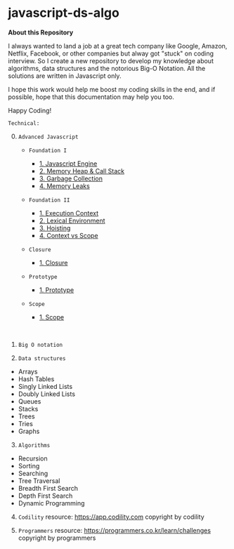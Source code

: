 # javascript-ds-algo

**About this Repository**

I always wanted to land a job at a great tech company like Google, Amazon, Netflix, Facebook, or other companies but alway got "stuck" on coding interview.
So I create a new repository to develop my knowledge about algorithms, data structures and the notorious Big-O Notation. All the solutions are written in Javascript only.

I hope this work would help me boost my coding skills in the end, and if possible, hope that this documentation may help you too.

Happy Coding!

`Technical:`

0. `Advanced Javascript`

   - `Foundation I`

     - [1. Javascript Engine](https://github.com/BravoChos/javascript-ds-algo/blob/master/advanced-javascript/foundation_I/1.javascript_engine.md)
     - [2. Memory Heap & Call Stack](https://github.com/BravoChos/javascript-ds-algo/tree/master/advanced-javascript/foundation_I/2.memoryHeap&callStack.md)
     - [3. Garbage Collection](https://github.com/BravoChos/javascript-ds-algo/tree/master/advanced-javascript/foundation_I/3.garbage_collection.md)
     - [4. Memory Leaks](https://github.com/BravoChos/javascript-ds-algo/tree/master/advanced-javascript/foundation_I/4.memory_leaks.md)

   - `Foundation II`

     - [1. Execution Context](https://github.com/BravoChos/javascript-ds-algo/blob/master/advanced-javascript/foundation_II/1.execution_context.md)
     - [2. Lexical Environment](https://github.com/BravoChos/javascript-ds-algo/blob/master/advanced-javascript/foundation_II/2.lexical_environment.md)
     - [3. Hoisting](https://github.com/BravoChos/javascript-ds-algo/blob/master/advanced-javascript/foundation_II/3.hoisting.md)
     - [4. Context vs Scope](https://github.com/BravoChos/javascript-ds-algo/blob/master/advanced-javascript/foundation_II/4.context.vs.scope.md)

   - `Closure`

     - [1. Closure](https://github.com/BravoChos/javascript-ds-algo/blob/master/advanced-javascript/closure/closure.md)

   - `Prototype`
     - [1. Prototype](https://github.com/BravoChos/javascript-ds-algo/blob/master/advanced-javascript/prototype/prototype.md)

   - `Scope`
     - [1. Scope](https://github.com/BravoChos/javascript-ds-algo/blob/master/advanced-javascript/scope/scope.md)

<br/>

1. `Big O notation`

2. `Data structures`

- Arrays
- Hash Tables
- Singly Linked Lists
- Doubly Linked Lists
- Queues
- Stacks
- Trees
- Tries
- Graphs

3. `Algorithms`

- Recursion
- Sorting
- Searching
- Tree Traversal
- Breadth First Search
- Depth First Search
- Dynamic Programming

4. `Codility`
   resource: https://app.codility.com
   copyright by codility

5. `Programmers`
   resource: https://programmers.co.kr/learn/challenges
   copyright by programmers
